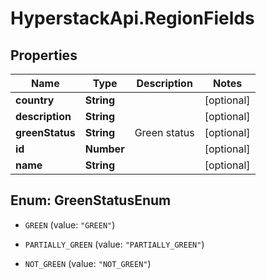 # HyperstackApi.RegionFields

## Properties

Name | Type | Description | Notes
------------ | ------------- | ------------- | -------------
**country** | **String** |  | [optional] 
**description** | **String** |  | [optional] 
**greenStatus** | **String** | Green status | [optional] 
**id** | **Number** |  | [optional] 
**name** | **String** |  | [optional] 



## Enum: GreenStatusEnum


* `GREEN` (value: `"GREEN"`)

* `PARTIALLY_GREEN` (value: `"PARTIALLY_GREEN"`)

* `NOT_GREEN` (value: `"NOT_GREEN"`)




